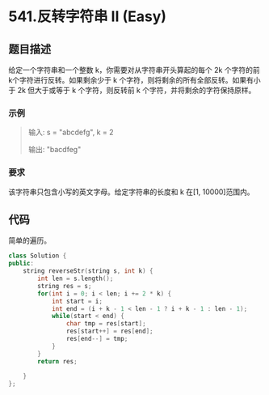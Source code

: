 # 541.反转字符串 II (Easy)

## 题目描述

给定一个字符串和一个整数 k，你需要对从字符串开头算起的每个 2k 个字符的前k个字符进行反转。如果剩余少于 k 个字符，则将剩余的所有全部反转。如果有小于 2k 但大于或等于 k 个字符，则反转前 k 个字符，并将剩余的字符保持原样。

### 示例

> 输入: s = "abcdefg", k = 2
> 
> 输出: "bacdfeg"

### 要求

该字符串只包含小写的英文字母。给定字符串的长度和 k 在[1, 10000]范围内。

## 代码

简单的遍历。

```c++
class Solution {
public:
    string reverseStr(string s, int k) {
        int len = s.length();
        string res = s;
        for(int i = 0; i < len; i += 2 * k) {
            int start = i;
            int end = (i + k - 1 < len - 1 ? i + k - 1 : len - 1);
            while(start < end) {
                char tmp = res[start];
                res[start++] = res[end];
                res[end--] = tmp;
            }
        }
        return res;
        
    }
};
```